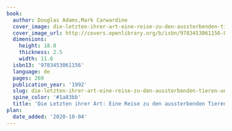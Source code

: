 ```yaml
---
book:
  author: Douglas Adams,Mark Carwardine
  cover_image: die-letzten-ihrer-art-eine-reise-zu-den-aussterbenden-tieren-unserer-erde.jpg
  cover_image_url: http://covers.openlibrary.org/b/isbn/9783453061156-L.jpg
  dimensions:
    height: 18.0
    thickness: 2.5
    width: 11.6
  isbn13: '9783453061156'
  language: de
  pages: 269
  publication_year: '1992'
  slug: die-letzten-ihrer-art-eine-reise-zu-den-aussterbenden-tieren-unserer-erde
  spine_color: '#1a83bb'
  title: 'Die Letzten ihrer Art: Eine Reise zu den aussterbenden Tieren unserer Erde'
plan:
  date_added: '2020-10-04'
---
```


